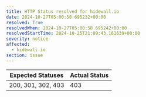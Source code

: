```yaml
---
title: HTTP Status resolved for hidewall.io
date: 2024-10-27T05:00:58.695232+00:00
resolved: True
resolvedWhen: 2024-10-27T05:00:58.695242+00:00
resolvedStartTime: 2024-10-25T21:09:43.161639+00:00
severity: notice
affected:
  - hidewall.io
section: issue
---
```


| Expected Statuses | Actual Status  |
|-------------------|----------------|
| 200, 301, 302, 403 | 403 |

